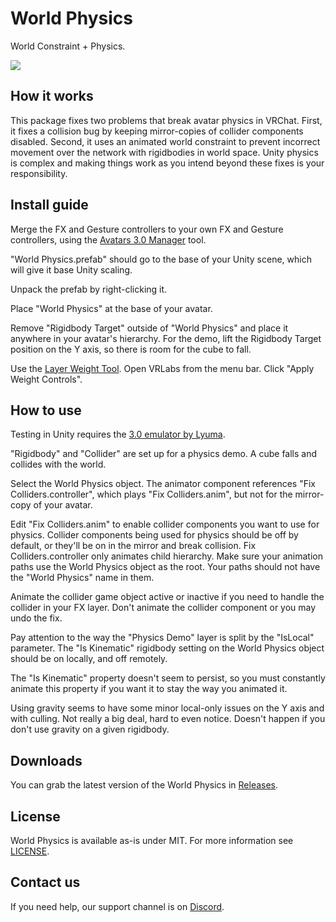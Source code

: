 <div>
  <h1>World Physics</h1>
  <p>
     World Constraint + Physics.
  </p>
  <a href="https://github.com/VRLabs/World-Physics/releases/latest">
    <img src="https://img.shields.io/badge/Unity-2019.4-green.svg?style=flat-square">
  </a>
  <br />
</div>

## How it works

This package fixes two problems that break avatar physics in VRChat. First, it fixes a collision bug by keeping mirror-copies of collider components disabled. Second, it uses an animated world constraint to prevent incorrect movement over the network with rigidbodies in world space. Unity physics is complex and making things work as you intend beyond these fixes is your responsibility.

## Install guide

Merge the FX and Gesture controllers to your own FX and Gesture controllers, using the [Avatars 3.0 Manager](https://github.com/VRLabs/Avatars-3.0-Manager) tool.
 
"World Physics.prefab" should go to the base of your Unity scene, which will give it base Unity scaling.

Unpack the prefab by right-clicking it.

Place "World Physics" at the base of your avatar.

Remove "Rigidbody Target" outside of "World Physics" and place it anywhere in your avatar's hierarchy. For the demo, lift the Rigidbody Target position on the Y axis, so there is room for the cube to fall.

Use the [Layer Weight Tool](https://github.com/VRLabs/Layer-Weight-Tool/). Open VRLabs from the menu bar. Click "Apply Weight Controls".

## How to use

Testing in Unity requires the [3.0 emulator by Lyuma](https://github.com/lyuma/Av3Emulator).

"Rigidbody" and "Collider" are set up for a physics demo. A cube falls and collides with the world.

Select the World Physics object. The animator component references "Fix Colliders.controller", which plays "Fix Colliders.anim", but not for the mirror-copy of your avatar.

Edit "Fix Colliders.anim" to enable collider components you want to use for physics. Collider components being used for physics should be off by default, or they'll be on in the mirror and break collision. Fix Colliders.controller only animates child hierarchy. Make sure your animation paths use the World Physics object as the root. Your paths should not have the "World Physics" name in them.

Animate the collider game object active or inactive if you need to handle the collider in your FX layer. Don't animate the collider component or you may undo the fix.

Pay attention to the way the "Physics Demo" layer is split by the "IsLocal" parameter. The "Is Kinematic" rigidbody setting on the World Physics object should be on locally, and off remotely.

The "Is Kinematic" property doesn't seem to persist, so you must constantly animate this property if you want it to stay the way you animated it.

Using gravity seems to have some minor local-only issues on the Y axis and with culling. Not really a big deal, hard to even notice. Doesn't happen if you don't use gravity on a given rigidbody.

## Downloads

You can grab the latest version of the World Physics in [Releases](https://github.com/VRLabs/World-Physics/releases/latest).

## License

World Physics is available as-is under MIT. For more information see [LICENSE](https://github.com/VRLabs/World-Physics/blob/main/LICENSE).

## Contact us

If you need help, our support channel is on [Discord](https://discord.vrlabs.dev).
